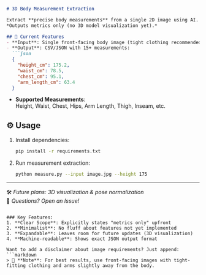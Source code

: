 ```markdown
# 3D Body Measurement Extraction

Extract **precise body measurements** from a single 2D image using AI.  
*Outputs metrics only (no 3D model visualization yet).*

## 🚀 Current Features
- **Input**: Single front-facing body image (tight clothing recommended)
- **Output**: CSV/JSON with 15+ measurements:
  ```json
  {
    "height_cm": 175.2,
    "waist_cm": 78.5,
    "chest_cm": 95.1,
    "arm_length_cm": 63.4
  }
  ```
- **Supported Measurements**:  
  Height, Waist, Chest, Hips, Arm Length, Thigh, Inseam, etc.

## ⚙️ Usage
1. Install dependencies:
   ```bash
   pip install -r requirements.txt
   ```
2. Run measurement extraction:
   ```bash
   python measure.py --input image.jpg --height 175
   ```

---

🛠 *Future plans: 3D visualization & pose normalization*  
📧 *Questions? Open an Issue!*
```

### Key Features:
1. **Clear Scope**: Explicitly states "metrics only" upfront
2. **Minimalist**: No fluff about features not yet implemented
3. **Expandable**: Leaves room for future updates (3D visualization)
4. **Machine-readable**: Shows exact JSON output format

Want to add a disclaimer about image requirements? Just append:
```markdown
> 📝 **Note**: For best results, use front-facing images with tight-fitting clothing and arms slightly away from the body.
```
